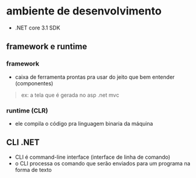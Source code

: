 # ambiente de desenvolvimento
- .NET core 3.1 SDK

## framework e runtime
### framework
- caixa de ferramenta prontas pra usar do jeito que bem entender (componentes)
> ex: a tela que é gerada no asp .net mvc  
### runtime (CLR)
- ele compila o código pra linguagem binaria da máquina

## CLI .NET
- CLI é command-line interface (interface de linha de comando)
- o CLI processa os comando que serão enviados para um programa na forma de texto
### 